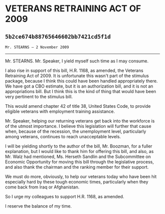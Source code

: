 # VETERANS RETRAINING ACT OF 2009
## `5b2ce674b88765646602bb7421cd5f1d`
`Mr. STEARNS — 2 November 2009`

---


Mr. STEARNS. Mr. Speaker, I yield myself such time as I may consume.

I also rise in support of this bill, H.R. 1168, as amended, the 
Veterans Retraining Act of 2009. It is unfortunate this wasn't part of 
the stimulus package, because I think this could have been handled 
appropriately there. We have got a CBO estimate, but it is an 
authorization bill, and it is not an appropriations bill. But I think 
this is the kind of thing that would have been very pertinent to the 
stimulus bill.

This would amend chapter 42 of title 38, United States Code, to 
provide eligible veterans with employment training assistance.

Mr. Speaker, helping our returning veterans get back into the 
workforce is of the utmost importance. I believe this legislation will 
further that cause when, because of the recession, the unemployment 
level, particularly among veterans, continues to reach unacceptable 
levels.

I will be yielding shortly to the author of the bill, Mr. Boozman, 
for a fuller explanation, but I would like to thank him for offering 
this bill, and also, as Mr. Walz had mentioned, Ms. Herseth Sandlin and 
the Subcommittee on Economic Opportunity for moving this bill through 
the legislative process, and also thank the chairman and the ranking 
member for their support.

We must do more, obviously, to help our veterans today who have been 
hit especially hard by these tough economic times, particularly when 
they come back from Iraq or Afghanistan.

So I urge my colleagues to support H.R. 1168, as amended.

I reserve the balance of my time.